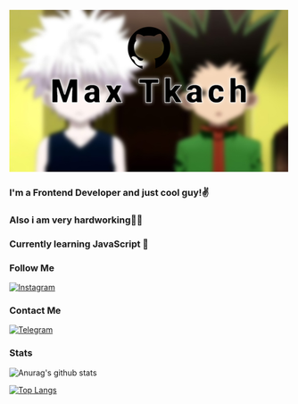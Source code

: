 [![Header](https://github.com/maxtkach/maxtkach/blob/main/assets/1.jpg)]()

### I'm a Frontend Developer and just cool guy!✌

### Also i am very hardworking👨‍💻

### Currently learning JavaScript 🌱

### Follow Me

[![Instagram](https://img.shields.io/badge/Instagram-fffe84?style=for-the-badge&logo=instagram)](https://www.instagram.com/maxtkach44/?hl=ru)

### Contact Me

[![Telegram](https://img.shields.io/badge/Telegram-fffe84?style=for-the-badge&logo=telegram)](https://www.t.me/maxtkach4422)

### Stats

![Anurag's github stats](https://github-readme-stats.vercel.app/api?username=maxtkach&show_icons=true&theme=radical)

[![Top Langs](https://github-readme-stats.vercel.app/api/top-langs/?username=anuraghazra&layout=compact)](https://github.com/maxtkach/github-readme-stats)
